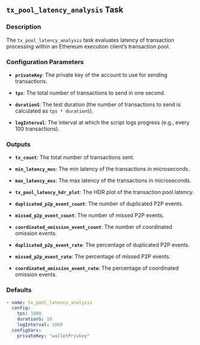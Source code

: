 ## `tx_pool_latency_analysis` Task

### Description

The `tx_pool_latency_analysis` task evaluates latency of transaction processing within an Ethereum execution client’s transaction pool.

### Configuration Parameters

- **`privateKey`**:
  The private key of the account to use for sending transactions.

- **`tps`**:
  The total number of transactions to send in one second.

- **`durationS`**:
  The test duration (the number of transactions to send is calculated as `tps * durationS`).

- **`logInterval`**:
  The interval at which the script logs progress (e.g., every 100 transactions).

### Outputs

- **`tx_count`**:
  The total number of transactions sent.

- **`min_latency_mus`**:
  The min latency of the transactions in microseconds.

- **`max_latency_mus`**:
  The max latency of the transactions in microseconds.

- **`tx_pool_latency_hdr_plot`**:
  The HDR plot of the transaction pool latency.

- **`duplicated_p2p_event_count`**:
  The number of duplicated P2P events.

- **`missed_p2p_event_count`**:
  The number of missed P2P events.

- **`coordinated_omission_event_count`**:
  The number of coordinated omission events.

- **`duplicated_p2p_event_rate`**:
  The percentage of duplicated P2P events.

- **`missed_p2p_event_rate`**:
  The percentage of missed P2P events.

- **`coordinated_omission_event_rate`**:
  The percentage of coordinated omission events.

### Defaults

```yaml
- name: tx_pool_latency_analysis
  config:
    tps: 1000
    durationS: 10  
    logInterval: 1000
  configVars:
    privateKey: "walletPrivkey"
```
